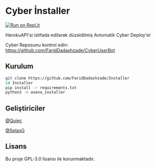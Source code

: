 # Cyber İnstaller
[![Run on Repl.it](https://repl.it/badge/github/FaridDadashzade/Installer)](https://repl.it/github/FaridDadashzade/Installer)

HerokuAPI'si istifadə edilərək düzəldilmiş Avtomatik Cyber Deploy'er

Cyber Reposunu kontrol edin: https://github.com/FaridDadashzade/CyberUserBot
## Kurulum
```sh
git clone https://github.com/FaridDadashzade/Installer
cd Installer
pip install -r requirements.txt
python3 -m asena_installer
```

## Geliştiriciler
[@Quiec](https://t.me/fusuf)

[@SelaxG](https://t.me/SelaxG)

## Lisans
Bu proje GPL-3.0 lisansı ile korunmaktadır.
